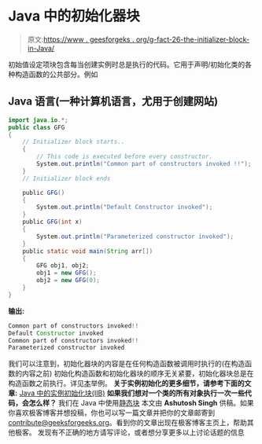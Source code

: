 # Java 中的初始化器块

> 原文:[https://www . geesforgeks . org/g-fact-26-the-initializer-block-in-Java/](https://www.geeksforgeeks.org/g-fact-26-the-initializer-block-in-java/)

初始值设定项块包含每当创建实例时总是执行的代码。它用于声明/初始化类的各种构造函数的公共部分。例如

## Java 语言(一种计算机语言，尤用于创建网站)

```java
import java.io.*;
public class GFG
{
    // Initializer block starts..
    {
        // This code is executed before every constructor.
        System.out.println("Common part of constructors invoked !!");
    }
    // Initializer block ends

    public GFG()
    {
        System.out.println("Default Constructor invoked");
    }
    public GFG(int x)
    {
        System.out.println("Parameterized constructor invoked");
    }
    public static void main(String arr[])
    {
        GFG obj1, obj2;
        obj1 = new GFG();
        obj2 = new GFG(0);
    }
}
```

**输出:**

```java
Common part of constructors invoked!!
Default Constructor invoked
Common part of constructors invoked!!
Parameterized constructor invoked 
```

我们可以注意到，初始化器块的内容是在任何构造函数被调用时执行的(在构造函数的内容之前)
初始化构造函数和初始化器块的顺序无关紧要，初始化器块总是在构造函数之前执行。详见[本](https://ide.geeksforgeeks.org/X6V1dR)举例。
**关于实例初始化的更多细节，请参考下面的文章:**
[Java 中的实例初始化块(IIB)](https://www.geeksforgeeks.org/instance-initialization-block-iib-java/)
**如果我们想对一个类的所有对象执行一次一些代码，会怎么样？**
我们在 Java 中使用[静态块](https://www.geeksforgeeks.org/g-fact-79/)
本文由 **Ashutosh Singh** 供稿。如果你喜欢极客博客并想投稿，你也可以写一篇文章并把你的文章邮寄到 contribute@geeksforgeeks.org。看到你的文章出现在极客博客主页上，帮助其他极客。
发现有不正确的地方请写评论，或者想分享更多以上讨论话题的信息